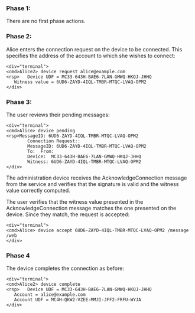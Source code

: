 
### Phase 1:

There are no first phase actions.

### Phase 2:

Alice enters the connection request on the device to be connected. This specifies the 
address of the account to which she wishes to connect:


~~~~
<div="terminal">
<cmd>Alice2> device request alice@example.com
<rsp>   Device UDF = MC33-643H-BAE6-7LAN-GMWQ-HKQJ-JHHQ
   Witness value = 6UD6-ZAYD-4IQL-TMBR-MTQC-LVAQ-OPM2
</div>
~~~~


### Phase 3:

The user reviews their pending messages:


~~~~
<div="terminal">
<cmd>Alice> device pending
<rsp>MessageID: 6UD6-ZAYD-4IQL-TMBR-MTQC-LVAQ-OPM2
        Connection Request::
        MessageID: 6UD6-ZAYD-4IQL-TMBR-MTQC-LVAQ-OPM2
        To:  From: 
        Device:  MC33-643H-BAE6-7LAN-GMWQ-HKQJ-JHHQ
        Witness: 6UD6-ZAYD-4IQL-TMBR-MTQC-LVAQ-OPM2
</div>
~~~~

The administration device receives the AcknowledgeConnection message from the service 
and verifies that the signature is valid and the witness value correctly computed.

The user verifies that the witness value presented in the AcknowledgeConnection message
matches the one presented on the device. Since they match, the request is accepted:


~~~~
<div="terminal">
<cmd>Alice> device accept 6UD6-ZAYD-4IQL-TMBR-MTQC-LVAQ-OPM2 /message /web
</div>
~~~~

### Phase 4

The device completes the connection as before:


~~~~
<div="terminal">
<cmd>Alice2> device complete
<rsp>   Device UDF = MC33-643H-BAE6-7LAN-GMWQ-HKQJ-JHHQ
   Account = alice@example.com
   Account UDF = MC4H-QKW2-VZEE-MMJI-JFF2-FRFU-WYJA
</div>
~~~~

